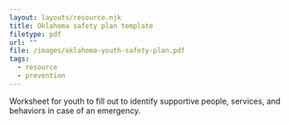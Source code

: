 ```yaml
---
layout: layouts/resource.njk
title: Oklahoma safety plan template
filetype: pdf
url: ""
file: /images/oklahoma-youth-safety-plan.pdf
tags:
  - resource
  - prevention
---
```


Worksheet for youth to fill out to identify supportive people, services, and behaviors in case of an emergency.
